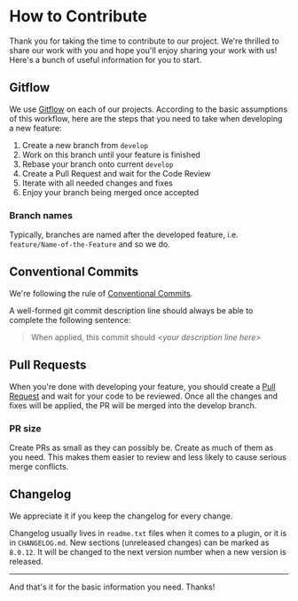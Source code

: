# How to Contribute

Thank you for taking the time to contribute to our project. We're thrilled to share our work with you and hope you'll enjoy sharing your work with us! Here's a bunch of useful information for you to start.

## Gitflow

We use [Gitflow](https://danielkummer.github.io/git-flow-cheatsheet/) on each of our projects. According to the basic assumptions of this workflow, here are the steps that you need to take when developing a new feature:

1. Create a new branch from `develop`
2. Work on this branch until your feature is finished
3. Rebase your branch onto current `develop`
4. Create a Pull Request and wait for the Code Review
5. Iterate with all needed changes and fixes
6. Enjoy your branch being merged once accepted

### Branch names

Typically, branches are named after the developed feature, i.e. `feature/Name-of-the-Feature` and so we do.

## Conventional Commits

We're following the rule of [Conventional Commits](https://www.conventionalcommits.org/en/v1.0.0/).

A well-formed git commit description line should always be able to complete the following sentence:
> When applied, this commit should *\<your description line here\>*

## Pull Requests

When you're done with developing your feature, you should create a [Pull Request](https://docs.github.com/en/pull-requests/collaborating-with-pull-requests/proposing-changes-to-your-work-with-pull-requests/about-pull-requests) and wait for your code to be reviewed. Once all the changes and fixes will be applied, the PR will be merged into the develop branch.

### PR size

Create PRs as small as they can possibly be. Create as much of them as you need. This makes them easier to review and less likely to cause serious merge conflicts.

## Changelog

We appreciate it if you keep the changelog for every change.

Changelog usually lives in `readme.txt` files when it comes to a plugin, or it is in `CHANGELOG.md`. New sections (unreleased changes) can be marked as `8.0.12`. It will be changed to the next version number when a new version is released.

***

And that's it for the basic information you need. Thanks!
